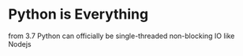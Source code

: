 # Python is Everything

from 3.7 Python can officially be single-threaded non-blocking IO like Nodejs
